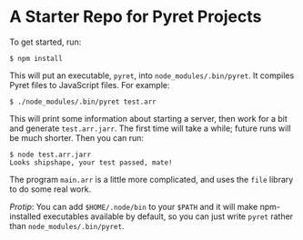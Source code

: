 # A Starter Repo for Pyret Projects

To get started, run:

```
$ npm install
```

This will put an executable, `pyret`, into `node_modules/.bin/pyret`.  It
compiles Pyret files to JavaScript files.  For example:

```
$ ./node_modules/.bin/pyret test.arr
```

This will print some information about starting a server, then work for a bit
and generate `test.arr.jarr`.  The first time will take a while; future runs
will be much shorter.  Then you can run:

```
$ node test.arr.jarr
Looks shipshape, your test passed, mate!
```

The program `main.arr` is a little more complicated, and uses the `file`
library to do some real work.

*Protip*: You can add `$HOME/.node/bin` to your `$PATH` and it will make
npm-installed executables available by default, so you can just write `pyret`
rather than `node_modules/.bin/pyret`.
